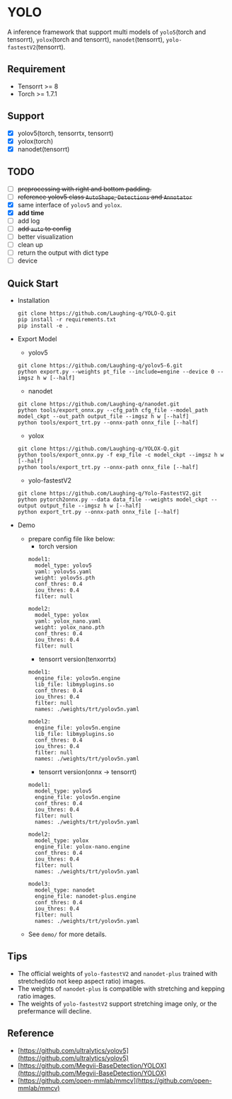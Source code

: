 # YOLO
A inference framework that support multi models of `yolo5`(torch and tensorrt), `yolox`(torch and tensorrt), `nanodet`(tensorrt), `yolo-fastestV2`(tensorrt).

## Requirement
- Tensorrt >= 8
- Torch >= 1.7.1

## Support
- [X] yolov5(torch, tensorrtx, tensorrt)
- [X] yolox(torch)
- [X] nanodet(tensorrt)

## TODO
- [ ] ~~preprocessing with right and bottom padding.~~
- [ ] ~~reference yolov5 class `AutoShape`, `Detections` and `Annotator`~~
- [X] same interface of `yolov5` and `yolox`.
- [X] **add time**
- [ ] add log
- [ ] ~~add `auto` to config~~
- [ ] better visualization
- [ ] clean up
- [ ] return the output with dict type
- [ ] device

## Quick Start
- Installation
  ```shell
  git clone https://github.com/Laughing-q/YOLO-Q.git
  pip install -r requirements.txt
  pip install -e .
  ```
- Export Model
  * yolov5
  ```shell
  git clone https://github.com/Laughing-q/yolov5-6.git
  python export.py --weights pt_file --include=engine --device 0 --imgsz h w [--half]
  ```
  * nanodet
  ```shell
  git clone https://github.com/Laughing-q/nanodet.git
  python tools/export_onnx.py --cfg_path cfg_file --model_path model_ckpt --out_path output_file --imgsz h w [--half]
  python tools/export_trt.py --onnx-path onnx_file [--half]
  ```
  * yolox
  ```shell
  git clone https://github.com/Laughing-q/YOLOX-Q.git
  python tools/export_onnx.py -f exp_file -c model_ckpt --imgsz h w [--half]
  python tools/export_trt.py --onnx-path onnx_file [--half]
  ```
  * yolo-fastestV2
  ```shell
  git clone https://github.com/Laughing-q/Yolo-FastestV2.git
  python pytorch2onnx.py --data data_file --weights model_ckpt --output output_file --imgsz h w [--half]
  python export_trt.py --onnx-path onnx_file [--half]
  ```

- Demo
  - prepare config file like below:
    * torch version
    ```vim
    model1:
      model_type: yolov5
      yaml: yolov5s.yaml
      weight: yolov5s.pth
      conf_thres: 0.4
      iou_thres: 0.4
      filter: null

    model2:
      model_type: yolox
      yaml: yolox_nano.yaml
      weight: yolox_nano.pth
      conf_thres: 0.4
      iou_thres: 0.4
      filter: null
    ```
    * tensorrt version(tenxorrtx)
    ```vim
    model1:
      engine_file: yolov5n.engine
      lib_file: libmyplugins.so
      conf_thres: 0.4
      iou_thres: 0.4
      filter: null
      names: ./weights/trt/yolov5n.yaml

    model2:
      engine_file: yolov5n.engine
      lib_file: libmyplugins.so
      conf_thres: 0.4
      iou_thres: 0.4
      filter: null
      names: ./weights/trt/yolov5n.yaml
    ```
    * tensorrt version(onnx -> tensorrt)
    ```vim
    model1:
      model_type: yolov5
      engine_file: yolov5n.engine
      conf_thres: 0.4
      iou_thres: 0.4
      filter: null
      names: ./weights/trt/yolov5n.yaml

    model2:
      model_type: yolox
      engine_file: yolox-nano.engine
      conf_thres: 0.4
      iou_thres: 0.4
      filter: null
      names: ./weights/trt/yolov5n.yaml

    model3:
      model_type: nanodet
      engine_file: nanodet-plus.engine
      conf_thres: 0.4
      iou_thres: 0.4
      filter: null
      names: ./weights/trt/yolov5n.yaml
    ```
  - See `demo/` for more details.

## Tips
- The official weights of `yolo-fastestV2` and `nanodet-plus` trained with stretched(do not keep aspect ratio) images.
- The weights of `nanodet-plus` is compatible with stretching and kepping ratio images.
- The weights of `yolo-fastestV2` support stretching image only, or the prefermance will decline.

## Reference
- [https://github.com/ultralytics/yolov5](https://github.com/ultralytics/yolov5)
- [https://github.com/Megvii-BaseDetection/YOLOX](https://github.com/Megvii-BaseDetection/YOLOX)
- [https://github.com/open-mmlab/mmcv](https://github.com/open-mmlab/mmcv)
